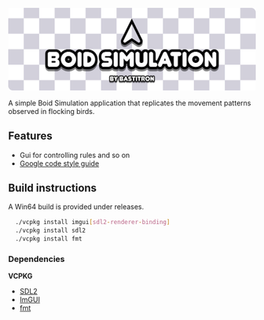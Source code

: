 ![Boid Simulation by Bastitron](gh_assets/title.png)

A simple Boid Simulation application that replicates the movement patterns observed in flocking birds.

## Features

- Gui for controlling rules and so on
- [Google code style guide](https://google.github.io/styleguide/cppguide.html)

## Build instructions

A Win64 build is provided under releases.

```bash
  ./vcpkg install imgui[sdl2-renderer-binding]
  ./vcpkg install sdl2
  ./vcpkg install fmt
```

### Dependencies

**VCPKG**
- [SDL2](https://vcpkg.link/ports/sdl2)
- [ImGUI](https://vcpkg.link/ports/imgui)
- [fmt](https://vcpkg.io/en/package/fmt)


